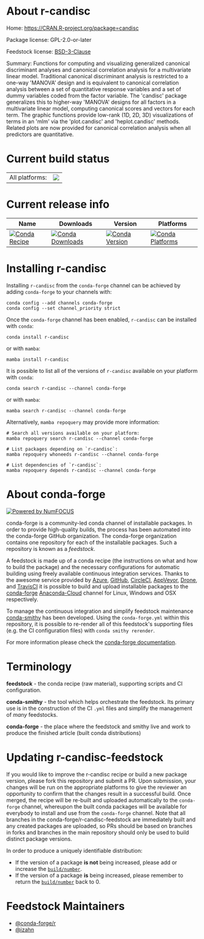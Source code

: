 About r-candisc
===============

Home: https://CRAN.R-project.org/package=candisc

Package license: GPL-2.0-or-later

Feedstock license: [BSD-3-Clause](https://github.com/conda-forge/r-candisc-feedstock/blob/main/LICENSE.txt)

Summary: Functions for computing and visualizing generalized canonical discriminant analyses and canonical correlation analysis for a multivariate linear model. Traditional canonical discriminant analysis is restricted to a one-way 'MANOVA' design and is equivalent to canonical correlation analysis between a set of quantitative response variables and a set of dummy variables coded from the factor variable. The 'candisc' package generalizes this to higher-way 'MANOVA' designs for all factors in a multivariate linear model, computing canonical scores and vectors for each term. The graphic functions provide low-rank (1D, 2D, 3D) visualizations of terms in an 'mlm' via the 'plot.candisc' and 'heplot.candisc' methods. Related plots are now provided for canonical correlation analysis when all predictors are quantitative.

Current build status
====================


<table><tr><td>All platforms:</td>
    <td>
      <a href="https://dev.azure.com/conda-forge/feedstock-builds/_build/latest?definitionId=13358&branchName=main">
        <img src="https://dev.azure.com/conda-forge/feedstock-builds/_apis/build/status/r-candisc-feedstock?branchName=main">
      </a>
    </td>
  </tr>
</table>

Current release info
====================

| Name | Downloads | Version | Platforms |
| --- | --- | --- | --- |
| [![Conda Recipe](https://img.shields.io/badge/recipe-r--candisc-green.svg)](https://anaconda.org/conda-forge/r-candisc) | [![Conda Downloads](https://img.shields.io/conda/dn/conda-forge/r-candisc.svg)](https://anaconda.org/conda-forge/r-candisc) | [![Conda Version](https://img.shields.io/conda/vn/conda-forge/r-candisc.svg)](https://anaconda.org/conda-forge/r-candisc) | [![Conda Platforms](https://img.shields.io/conda/pn/conda-forge/r-candisc.svg)](https://anaconda.org/conda-forge/r-candisc) |

Installing r-candisc
====================

Installing `r-candisc` from the `conda-forge` channel can be achieved by adding `conda-forge` to your channels with:

```
conda config --add channels conda-forge
conda config --set channel_priority strict
```

Once the `conda-forge` channel has been enabled, `r-candisc` can be installed with `conda`:

```
conda install r-candisc
```

or with `mamba`:

```
mamba install r-candisc
```

It is possible to list all of the versions of `r-candisc` available on your platform with `conda`:

```
conda search r-candisc --channel conda-forge
```

or with `mamba`:

```
mamba search r-candisc --channel conda-forge
```

Alternatively, `mamba repoquery` may provide more information:

```
# Search all versions available on your platform:
mamba repoquery search r-candisc --channel conda-forge

# List packages depending on `r-candisc`:
mamba repoquery whoneeds r-candisc --channel conda-forge

# List dependencies of `r-candisc`:
mamba repoquery depends r-candisc --channel conda-forge
```


About conda-forge
=================

[![Powered by
NumFOCUS](https://img.shields.io/badge/powered%20by-NumFOCUS-orange.svg?style=flat&colorA=E1523D&colorB=007D8A)](https://numfocus.org)

conda-forge is a community-led conda channel of installable packages.
In order to provide high-quality builds, the process has been automated into the
conda-forge GitHub organization. The conda-forge organization contains one repository
for each of the installable packages. Such a repository is known as a *feedstock*.

A feedstock is made up of a conda recipe (the instructions on what and how to build
the package) and the necessary configurations for automatic building using freely
available continuous integration services. Thanks to the awesome service provided by
[Azure](https://azure.microsoft.com/en-us/services/devops/), [GitHub](https://github.com/),
[CircleCI](https://circleci.com/), [AppVeyor](https://www.appveyor.com/),
[Drone](https://cloud.drone.io/welcome), and [TravisCI](https://travis-ci.com/)
it is possible to build and upload installable packages to the
[conda-forge](https://anaconda.org/conda-forge) [Anaconda-Cloud](https://anaconda.org/)
channel for Linux, Windows and OSX respectively.

To manage the continuous integration and simplify feedstock maintenance
[conda-smithy](https://github.com/conda-forge/conda-smithy) has been developed.
Using the ``conda-forge.yml`` within this repository, it is possible to re-render all of
this feedstock's supporting files (e.g. the CI configuration files) with ``conda smithy rerender``.

For more information please check the [conda-forge documentation](https://conda-forge.org/docs/).

Terminology
===========

**feedstock** - the conda recipe (raw material), supporting scripts and CI configuration.

**conda-smithy** - the tool which helps orchestrate the feedstock.
                   Its primary use is in the construction of the CI ``.yml`` files
                   and simplify the management of *many* feedstocks.

**conda-forge** - the place where the feedstock and smithy live and work to
                  produce the finished article (built conda distributions)


Updating r-candisc-feedstock
============================

If you would like to improve the r-candisc recipe or build a new
package version, please fork this repository and submit a PR. Upon submission,
your changes will be run on the appropriate platforms to give the reviewer an
opportunity to confirm that the changes result in a successful build. Once
merged, the recipe will be re-built and uploaded automatically to the
`conda-forge` channel, whereupon the built conda packages will be available for
everybody to install and use from the `conda-forge` channel.
Note that all branches in the conda-forge/r-candisc-feedstock are
immediately built and any created packages are uploaded, so PRs should be based
on branches in forks and branches in the main repository should only be used to
build distinct package versions.

In order to produce a uniquely identifiable distribution:
 * If the version of a package **is not** being increased, please add or increase
   the [``build/number``](https://docs.conda.io/projects/conda-build/en/latest/resources/define-metadata.html#build-number-and-string).
 * If the version of a package **is** being increased, please remember to return
   the [``build/number``](https://docs.conda.io/projects/conda-build/en/latest/resources/define-metadata.html#build-number-and-string)
   back to 0.

Feedstock Maintainers
=====================

* [@conda-forge/r](https://github.com/conda-forge/r/)
* [@izahn](https://github.com/izahn/)

